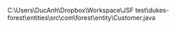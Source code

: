 C:\Users\DucAnh\Dropbox\Workspace\JSF test\dukes-forest\entities\src\com\forest\entity\Customer.java
